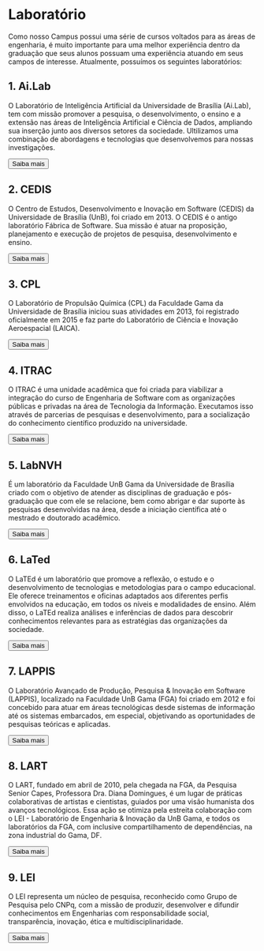 <!DOCTYPE html>
<html>

<head>
<meta charset="UTF-8">
<title>Laboratório UnB FGA</title>

<link rel="stylesheet" href="./css/paginas.css">

</head>

<body>

<div class="container">
<h1>Laboratório</h1>

<div class="explicacao">
<p>Como nosso Campus possui uma série de cursos voltados para as áreas de engenharia, é muito importante para uma melhor experiência dentro da graduação que seus alunos possuam uma experiência atuando em seus campos de interesse. Atualmente, possuímos os seguintes laboratórios:
</p>
</div>

<div class="square-text">
<h2>1. Ai.Lab</h2>
<p>O Laboratório de Inteligência Artificial da Universidade de Brasília (Ai.Lab), tem com missão promover a pesquisa, o desenvolvimento, o ensino e a extensão nas áreas de Inteligência Artificial e Ciência de Dados, ampliando sua inserção junto aos diversos setores da sociedade. Ultilizamos uma combinação de abordagens e tecnologias que desenvolvemos para nossas investigações.
</p>
<a href="https://ailab.unb.br/#home">
<button class="centered-button">Saiba mais</button>
</a>
</div>

<div class="square-text">
<h2>2. CEDIS</h2>
<p>O Centro de Estudos, Desenvolvimento e Inovação em Software (CEDIS) da Universidade de Brasília (UnB), foi criado em 2013. O CEDIS é o antigo laboratório Fábrica de Software. Sua missão é atuar na proposição, planejamento e execução de projetos de pesquisa, desenvolvimento e ensino.
</p>
<a href="https://www.cedis.unb.br/in%C3%ADcio">
<button class="centered-button">Saiba mais</button>
</a>
</div>

<div class="square-text">
<h2>3. CPL</h2>
<p>O Laboratório de Propulsão Química (CPL) da Faculdade Gama da Universidade de Brasília iniciou suas atividades em 2013, foi registrado oficialmente em 2015 e faz parte do Laboratório de Ciência e Inovação Aeroespacial (LAICA).
</p>
<a href="https://fga.unb.br/cpl">
<button class="centered-button">Saiba mais</button>
</a>
</div>

<div class="square-text">
<h2>4. ITRAC</h2>
<p>O ITRAC é uma unidade acadêmica que foi criada para viabilizar a integração do curso de Engenharia de Software com as organizações públicas e privadas na área de Tecnologia da Informação. Executamos isso através de parcerias de pesquisas e desenvolvimento, para a socialização do conhecimento científico produzido na universidade.
</p>
<a href="https://itrac.unb.br/">
<button class="centered-button">Saiba mais</button>
</a>
</div>

<div class="square-text">
<h2>5. LabNVH</h2>
<p>É um laboratório da Faculdade UnB Gama da Universidade de Brasília criado com o objetivo de atender as disciplinas de graduação e pós-graduação que com ele se relacione, bem como abrigar e dar suporte às pesquisas desenvolvidas na área, desde a iniciação científica até o mestrado e doutorado acadêmico.</p>
<a href="http://www.labnvh.unb.br/">
<button class="centered-button">Saiba mais</button>
</a>
</div>

<div class="square-text">
<h2>6. LaTed</h2>
<p>O LaTEd é um laboratório que promove a reflexão, o estudo e o desenvolvimento de tecnologias e metodologias para o campo educacional. Ele oferece treinamentos e oficinas adaptados aos diferentes perfis envolvidos na educação, em todos os níveis e modalidades de ensino. Além disso, o LaTEd realiza análises e inferências de dados para descobrir conhecimentos relevantes para as estratégias das organizações da sociedade.</p>
<a href="https://sae.unb.br/lated/">
<button class="centered-button">Saiba mais</button>
</a>
</div>

<div class="square-text">
<h2>7. LAPPIS</h2>
<p>O Laboratório Avançado de Produção, Pesquisa & Inovação em Software (LAPPIS), localizado na Faculdade UnB Gama (FGA) foi criado em 2012 e foi concebido para atuar em áreas tecnológicas desde sistemas de informação até os sistemas embarcados, em especial, objetivando as oportunidades de pesquisas teóricas e aplicadas.</p>
<a href="https://fga.unb.br/lappis">
<button class="centered-button">Saiba mais</button>
</a>
</div>

<div class="square-text">
<h2>8. LART</h2>
<p>O LART, fundado em abril de 2010, pela chegada na FGA, da Pesquisa Senior Capes, Professora Dra. Diana Domingues, é um lugar de práticas colaborativas de artistas e cientistas, guiados por uma visão humanista dos avanços tecnológicos. Essa ação se otimiza pela estreita colaboração com o LEI - Laboratório de Engenharia & Inovação da UnB Gama, e todos os laboratórios da FGA, com inclusive compartilhamento de dependências, na zona industrial do Gama, DF.</p>
<a href="https://fga.unb.br/lart">
<button class="centered-button">Saiba mais</button>
</a>
</div>

<div class="square-text">
<h2>9. LEI</h2>
<p>O LEI representa um núcleo de pesquisa, reconhecido como Grupo de Pesquisa pelo CNPq, com a missão de produzir, desenvolver e difundir conhecimentos em Engenharias com responsabilidade social, transparência, inovação, ética e multidisciplinaridade.</p>
<a href="https://fga.unb.br/lei">
<button class="centered-button">Saiba mais</button>
</a>
</div>
</div>

</body>
</html>